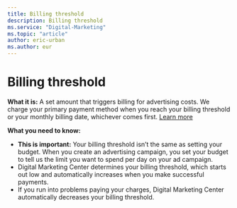 ```yaml
---
title: Billing threshold
description: Billing threshold
ms.service: "Digital-Marketing"
ms.topic: "article"
author: eric-urban
ms.author: eur
---
```


# Billing threshold

**What it is:**  A set amount that triggers billing for advertising costs. We charge your primary payment method when you reach your billing threshold or your monthly billing date, whichever comes first. [Learn more](../hlp_DMC_CONC_BillingThreshold.md)

**What you need to know:**
- **This is important:**  Your billing threshold isn’t the same as setting your budget. When you create an advertising campaign, you set your budget to tell us the limit you want to spend per day on your ad campaign.
- Digital Marketing Center determines your billing threshold, which starts out low and automatically increases when you make successful payments.
- If you run into problems paying your charges, Digital Marketing Center automatically decreases your billing threshold.


